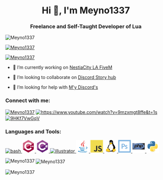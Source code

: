 <h1 align="center">Hi 👋, I'm Meyno1337</h1>
<h3 align="center">Freelance and Self-Taught Developer of Lua</h3>

<p align="left"> <img src="https://komarev.com/ghpvc/?username=flexxweb1337&label=Profile%20views&color=0e75b6&style=flat" alt="Meyno1337" /> </p>

<p align="left"> <a href="https://github.com/ryo-ma/github-profile-trophy"><img src="https://github-profile-trophy.vercel.app/?username=Meyno1337" alt="Meyno1337" /></a> </p>

<p align="left"> <a href="https://twitter.com/Meyno1337" target="blank"><img src="https://img.shields.io/twitter/follow/flexx_1337?logo=twitter&style=for-the-badge" alt="Meyno1337" /></a> </p>

- 🔭 I’m currently working on [NestiaCity LA FiveM](https://discord.gg/9HKf7VwGqV)

- 👯 I’m looking to collaborate on [Discord Story hub](https://discord.gg/9HKf7VwGqV)

- 🤝 I’m looking for help with [M'y Discord's](https://discord.gg/9HKf7VwGqV)

<h3 align="left">Connect with me:</h3>
<p align="left">
<a href="https://twitter.com/Meyno1337" target="blank"><img align="center" src="https://raw.githubusercontent.com/rahuldkjain/github-profile-readme-generator/master/src/images/icons/Social/twitter.svg" alt="Meyno1337" height="30" width="40" /></a>
<a href="https://www.youtube.com/c/https://www.youtube.com/watch?v=9mzxmgt8ffe&t=1s" target="blank"><img align="center" src="https://raw.githubusercontent.com/rahuldkjain/github-profile-readme-generator/master/src/images/icons/Social/youtube.svg" alt="https://www.youtube.com/watch?v=9mzxmgt8ffe&t=1s" height="30" width="40" /></a>
<a href="https://discord.gg/9HKf7VwGqV" target="blank"><img align="center" src="https://raw.githubusercontent.com/rahuldkjain/github-profile-readme-generator/master/src/images/icons/Social/discord.svg" alt="9HKf7VwGqV" height="30" width="40" /></a>
</p>

<h3 align="left">Languages and Tools:</h3>
<p align="left"> <a href="https://www.gnu.org/software/bash/" target="_blank" rel="noreferrer"> <img src="https://www.vectorlogo.zone/logos/gnu_bash/gnu_bash-icon.svg" alt="bash" width="40" height="40"/> </a> <a href="https://www.w3schools.com/cpp/" target="_blank" rel="noreferrer"> <img src="https://raw.githubusercontent.com/devicons/devicon/master/icons/cplusplus/cplusplus-original.svg" alt="cplusplus" width="40" height="40"/> </a> <a href="https://www.w3schools.com/cs/" target="_blank" rel="noreferrer"> <img src="https://raw.githubusercontent.com/devicons/devicon/master/icons/csharp/csharp-original.svg" alt="csharp" width="40" height="40"/> </a> <a href="https://www.adobe.com/in/products/illustrator.html" target="_blank" rel="noreferrer"> <img src="https://www.vectorlogo.zone/logos/adobe_illustrator/adobe_illustrator-icon.svg" alt="illustrator" width="40" height="40"/> </a> <a href="https://www.java.com" target="_blank" rel="noreferrer"> <img src="https://raw.githubusercontent.com/devicons/devicon/master/icons/java/java-original.svg" alt="java" width="40" height="40"/> </a> <a href="https://developer.mozilla.org/en-US/docs/Web/JavaScript" target="_blank" rel="noreferrer"> <img src="https://raw.githubusercontent.com/devicons/devicon/master/icons/javascript/javascript-original.svg" alt="javascript" width="40" height="40"/> </a> <a href="https://www.linux.org/" target="_blank" rel="noreferrer"> <img src="https://raw.githubusercontent.com/devicons/devicon/master/icons/linux/linux-original.svg" alt="linux" width="40" height="40"/> </a> <a href="https://www.photoshop.com/en" target="_blank" rel="noreferrer"> <img src="https://raw.githubusercontent.com/devicons/devicon/master/icons/photoshop/photoshop-line.svg" alt="photoshop" width="40" height="40"/> </a> <a href="https://www.php.net" target="_blank" rel="noreferrer"> <img src="https://raw.githubusercontent.com/devicons/devicon/master/icons/php/php-original.svg" alt="php" width="40" height="40"/> </a> <a href="https://www.python.org" target="_blank" rel="noreferrer"> <img src="https://raw.githubusercontent.com/devicons/devicon/master/icons/python/python-original.svg" alt="python" width="40" height="40"/> </a> </p>

<p><img align="left" src="https://github-readme-stats.vercel.app/api/top-langs?username=flexxweb1337&show_icons=true&locale=en&layout=compact" alt="Meyno1337" /></p>

<p>&nbsp;<img align="center" src="https://github-readme-stats.vercel.app/api?username=flexxweb1337&show_icons=true&locale=en" alt="Meyno1337" /></p>

<p><img align="center" src="https://github-readme-streak-stats.herokuapp.com/?user=flexxweb1337&" alt="Meyno1337" /></p>
